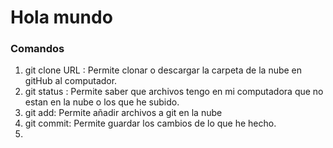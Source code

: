 # Hola mundo
### Comandos
1. git clone URL : Permite clonar o descargar la carpeta de la nube en gitHub al computador.
2. git status : Permite saber que archivos tengo en mi computadora que no estan en la nube o los que he subido.
3. git add: Permite añadir archivos a git en la nube 
4. git commit: Permite guardar los cambios de lo que he hecho.
5. 
